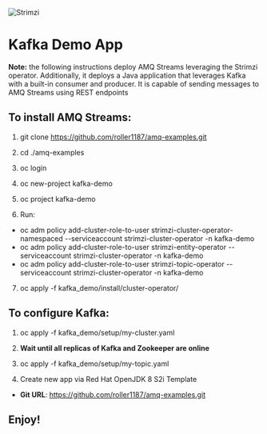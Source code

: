 ![Strimzi](https://developers.redhat.com/blog/wp-content/uploads/2018/05/strimzilogo_stacked_default_450px.png)

# Kafka Demo App

**Note:** the following instructions deploy AMQ Streams leveraging the Strimzi operator. Additionally, it deploys a Java application that leverages Kafka with a built-in consumer and producer. It is capable of sending messages to AMQ Streams using REST endpoints

## To install AMQ Streams:

1) git clone https://github.com/roller1187/amq-examples.git

2) cd ./amq-examples

3) oc login <cluster URL>

4) oc new-project kafka-demo

5) oc project kafka-demo

6) Run:

* oc adm policy add-cluster-role-to-user strimzi-cluster-operator-namespaced --serviceaccount strimzi-cluster-operator -n kafka-demo
* oc adm policy add-cluster-role-to-user strimzi-entity-operator --serviceaccount strimzi-cluster-operator -n kafka-demo
* oc adm policy add-cluster-role-to-user strimzi-topic-operator --serviceaccount strimzi-cluster-operator -n kafka-demo

7) oc apply -f kafka_demo/install/cluster-operator/

## To configure Kafka:

1) oc apply -f kafka_demo/setup/my-cluster.yaml

2) **Wait until all replicas of Kafka and Zookeeper are online**

3) oc apply -f kafka_demo/setup/my-topic.yaml

4) Create new app via Red Hat OpenJDK 8 S2i Template

* **Git URL**: https://github.com/roller1187/amq-examples.git

## Enjoy!
